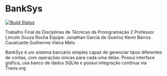 # BankSys

[![Build Status](https://travis-ci.org/TPII20152/BankSys.svg?branch=master)](https://travis-ci.org/TPII20152/BankSys)

Trabalho Final da Disciplinas de Técnicas de Promgramação 2
Professor Lincoln Souza Rocha
Equipe:	Jonathan Garcia de Queiroz
		Kevin Barros Cavalcante
		Guilherme Vieira Melo
		
BankSys é um sistema bancário simples capaz de gerenciar tipos diferentes de contas, com operações únicas para cada uma delas.
Possui interface gráfica, usa banco de dados SQLite e possui integração contínua via Travis.org
